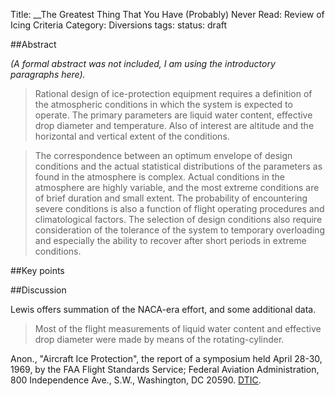 Title: __The Greatest Thing That You Have (Probably) Never Read: Review of Icing Criteria
Category: Diversions
tags: 
status: draft

##Abstract

_(A formal abstract was not included, I am using the introductory paragraphs here)._

> Rational design of ice-protection equipment requires a definition of
the atmospheric conditions in which the system is expected to operate.
The primary parameters are liquid water content, effective drop diameter
and temperature. Also of interest are altitude and the horizontal and
vertical extent of the conditions.

> The correspondence between an optimum envelope of design conditions and
the actual statistical distributions of the parameters as found in the
atmosphere is complex. Actual conditions in the atmosphere are highly
variable, and the most extreme conditions are of brief duration and small
extent. The probability of encountering severe conditions is also a
function of flight operating procedures and climatological factors. The
selection of design conditions also require consideration of the tolerance
of the system to temporary overloading and especially the ability to
recover after short periods in extreme conditions.

##Key points


##Discussion


Lewis offers summation of the NACA-era effort, and some additional data.

>  Most of the flight measurements of liquid water content and effective
drop diameter were made by means of the rotating-cylinder.







[^1]:
Anon., "Aircraft Ice Protection", the report of a symposium held April 28-30, 1969, by the FAA Flight Standards Service;  Federal Aviation Administration, 800 Independence Ave., S.W., Washington, DC 20590. [DTIC](https://apps.dtic.mil/sti/pdfs/AD0690469.pdf).
